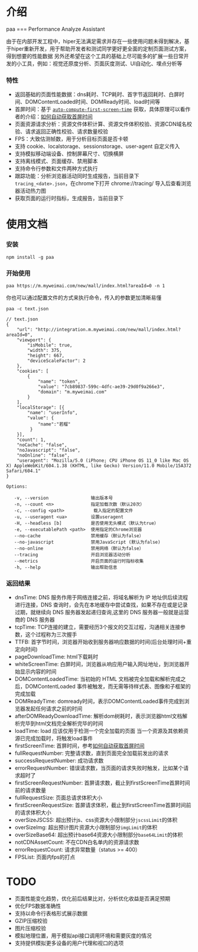 # 介绍

paa === Performance Analyze Assistant

由于在内部开发工程中，hiper无法满足需求并存在一些使用问题未得到解决，基于hiper重新开发，用于帮助开发者和测试同学更好更全面的定制页面测试方案，得到想要的性能数据
另外还希望在这个工具的基础上尽可能多的扩展一些日常开发的小工具，例如：视觉还原度分析、页面灰度测试、UI自动化、埋点分析等

### 特性
* 返回基础的页面性能数据：dns耗时、TCP耗时、首字节返回耗时、白屏时间、DOMContentLoaded时间、DOMReady时间、load时间等
* 首屏时间：基于 [`auto-compute-first-screen-time`](https://github.com/hoperyy/auto-compute-first-screen-time) 获取，具体原理可以看作者的介绍：[如何自动获取首屏时间](https://github.com/weidian-inc/weidian-tech-blog/issues/1)
* 页面资源请求分析：资源文件体积计算、资源文件体积校验、资源CDN域名校验、请求返回正确性校验、请求数量校验
* FPS：大致估测帧数，用于分析目标页面是否卡顿
* 支持 cookie、localstorage、sessionstorage、user-agent 自定义传入
* 支持模拟移动端设备、控制屏幕尺寸、切换横屏
* 支持离线模式、页面缓存、禁用脚本
* 支持命令行参数和文件两种方式执行
* 跟踪功能：分析浏览器活动同时生成报告，当前目录下`tracing_<date>.json`，在chrome下打开 chrome://tracing/ 导入后查看浏览器活动热力图
* 获取页面的运行时指标，生成报告，当前目录下

# 使用文档
 
### 安装

```
npm install -g paa
```

### 开始使用

```
paa https://m.myweimai.com/new/mall/index.html?areaId=0 -n 1
```

你也可以通过配置文件的方式来执行命令，传入的参数更加清晰易懂

```
paa -c text.json

// text.json
{
    "url": "http://integration.m.myweimai.com/new/mall/index.html?areaId=0",
    "viewport": {
        "isMobile": true,
        "width": 375,
        "height": 667,
        "deviceScaleFactor": 2
    },
    "cookies": [
        {
            "name": "token",
            "value": "7cb89837-599c-4dfc-ae39-29d0f9a266e3",
            "domain": "m.myweimai.com"
        }
    ],
    "localStorage": [{
        "name": "userInfo",
        "value": {
            "name":"若榴"
         }
    }],
    "count": 1,
    "noCache": "false",
    "noJavascript": "false",
    "noOnline": "false",
    "useragent": "Mozilla/5.0 (iPhone; CPU iPhone OS 11_0 like Mac OS X) AppleWebKit/604.1.38 (KHTML, like Gecko) Version/11.0 Mobile/15A372 Safari/604.1"
}
```

```
Options:

   -v, --version                输出版本号
   -n, --count <n>              指定加载次数（默认20次）
   -c, --config <path>           载入指定的配置文件
   -u, --useragent <ua>         设置useragent
   -H, --headless [b]           是否使用无头模式（默认为true）
   -e, --executablePath <path>  使用指定的Chrome浏览器
   --no-cache                   禁用缓存（默认为false）
   --no-javascript              禁用JavaScript (默认为false)
   --no-online                  禁用网络（默认为false）
   --tracing                    开启浏览器活动分析
   --metrics                    开启页面的运行时指标收集
   -h, --help                   输出帮助信息
```


### 返回结果

* dnsTime: DNS 服务作用于网络连接之前，将域名解析为 IP 地址供后续流程进行连接，DNS 查询时，会先在本地缓存中尝试查找，如果不存在或是记录过期，就继续向 DNS 服务器发起递归查询,这里的 DNS 服务器一般就是运营商的 DNS 服务器
* tcpTime: TCP连接的建立，需要经历3个报文的交互过程，沟通相关连接参数，这个过程称为三次握手
* TTFB: 首字节时间，浏览器开始收到服务器响应数据的时间(后台处理时间+重定向时间)
* pageDownloadTime: html下载耗时
* whiteScreenTime: 白屏时间，浏览器从响应用户输入网址地址，到浏览器开始显示内容的时间
* DOMContentLoadedTime: 当初始的 HTML 文档被完全加载和解析完成之后，DOMContentLoaded 事件被触发，而无需等待样式表、图像和子框架的完成加载
* DOMReadyTime: domready时间，表示DOMContentLoaded事件完成到浏览器发起任何请求之前的时间
* afterDOMReadyDownloadTime: 解析dom树耗时，表示浏览器html文档解析完毕到html文档完全解析完毕的时间
* loadTime: load 应该仅用于检测一个完全加载的页面 当一个资源及其依赖资源已完成加载时，将触发load事件
* firstScreenTime: 首屏时间，参考[如何自动获取首屏时间](https://github.com/weidian-inc/weidian-tech-blog/issues/1)
* fullRequestNumber: 完整请求数，直到页面完全加载前发出的请求
* successRequestNumber: 成功请求数
* errorRequestNumber: 错误请求数，当页面的请求失败时触发，比如某个请求超时了
* firstScreenRequestNumber: 首屏请求数，截止到firstScreenTime首屏时间前的请求数量
* fullRequestSize: 页面总请求体积大小
* firstScreenRequestSize: 首屏请求体积，截止到firstScreenTime首屏时间前的请求体积大小
* overSizeJSCSS: 超出预计js、css资源大小限制部分`jscssLimit`的体积
* overSizeImg: 超出预计图片资源大小限制部分`imgLimit`的体积
* overSizeBase64: 超出预计base64资源大小限制部分`base64Limit`的体积
* notCDNAssetCount: 不在CDN白名单内的资源请求数
* errorRequestCount: 请求异常数量（status >= 400）
* FPSList: 页面内fps的打点


# TODO
* 页面性能变化趋势，优化前后结果比对，分析优化收益是否满足预期
* 优化FPS数据准确性
* 支持以命令行表格形式展示数据
* GZIP压缩校验
* 图片压缩校验
* 模拟地理位置，用于模拟api接口调用环境和需要灰度的情况
* 支持提供模拟更多设备的用户代理和视口的选项